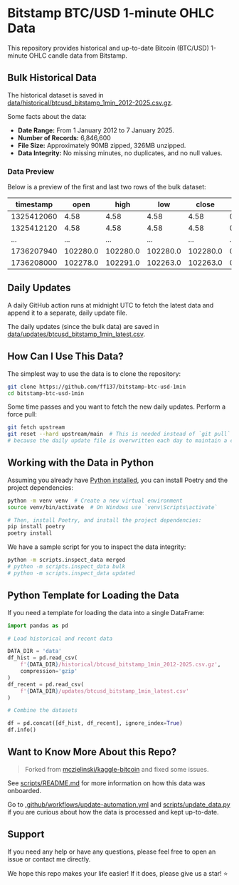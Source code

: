 # Bitstamp BTC/USD 1-minute OHLC Data

This repository provides historical and up-to-date Bitcoin (BTC/USD) 1-minute OHLC candle data from Bitstamp.

## Bulk Historical Data

The historical dataset is saved in [data/historical/btcusd_bitstamp_1min_2012-2025.csv.gz](data/historical/btcusd_bitstamp_1min_2012-2025.csv.gz).

Some facts about the data:

- **Date Range:** From 1 January 2012 to 7 January 2025.
- **Number of Records:** 6,846,600
- **File Size:** Approximately 90MB zipped, 326MB unzipped.
- **Data Integrity:** No missing minutes, no duplicates, and no null values.

### Data Preview

Below is a preview of the first and last two rows of the bulk dataset:

| timestamp  | open     | high     | low      | close    | volume   |
| ---------- | -------- | -------- | -------- | -------- | -------- |
| 1325412060 | 4.58     | 4.58     | 4.58     | 4.58     | 0.0      |
| 1325412120 | 4.58     | 4.58     | 4.58     | 4.58     | 0.0      |
| ...        | ...      | ...      | ...      | ...      | ...      |
| 1736207940 | 102280.0 | 102280.0 | 102280.0 | 102280.0 | 0.007554 |
| 1736208000 | 102278.0 | 102291.0 | 102263.0 | 102263.0 | 0.523107 |

## Daily Updates

A daily GitHub action runs at midnight UTC to fetch the latest data and append it to a separate, daily update file.

The daily updates (since the bulk data) are saved in [data/updates/btcusd_bitstamp_1min_latest.csv](data/updates/btcusd_bitstamp_1min_latest.csv).

## How Can I Use This Data?

The simplest way to use the data is to clone the repository:

```bash
git clone https://github.com/ff137/bitstamp-btc-usd-1min
cd bitstamp-btc-usd-1min
```

Some time passes and you want to fetch the new daily updates. Perform a force pull:

```bash
git fetch upstream
git reset --hard upstream/main  # This is needed instead of `git pull`
# because the daily update file is overwritten each day to maintain a clean git history:
```

## Working with the Data in Python

Assuming you already have [Python installed](https://www.python.org/downloads/release/python-3129/),
you can install Poetry and the project dependencies:

```bash
python -m venv venv  # Create a new virtual environment
source venv/bin/activate  # On Windows use `venv\Scripts\activate`

# Then, install Poetry, and install the project dependencies:
pip install poetry
poetry install
```

We have a sample script for you to inspect the data integrity:

```bash
python -m scripts.inspect_data merged
# python -m scripts.inspect_data bulk
# python -m scripts.inspect_data updated
```

## Python Template for Loading the Data

If you need a template for loading the data into a single DataFrame:

```python
import pandas as pd

# Load historical and recent data

DATA_DIR = 'data'
df_hist = pd.read_csv(
    f'{DATA_DIR}/historical/btcusd_bitstamp_1min_2012-2025.csv.gz',
    compression='gzip'
)
df_recent = pd.read_csv(
    f'{DATA_DIR}/updates/btcusd_bitstamp_1min_latest.csv'
)

# Combine the datasets

df = pd.concat([df_hist, df_recent], ignore_index=True)
df.info()
```

## Want to Know More About this Repo?

> Forked from [mczielinski/kaggle-bitcoin](https://github.com/mczielinski/kaggle-bitcoin) and fixed some issues.

See [scripts/README.md](scripts/README.md) for more information on how this data was onboarded.

Go to
[.github/workflows/update-automation.yml](.github/workflows/update-automation.yml) and
[scripts/update_data.py](scripts/update_data.py) if you are curious about how the data is processed and kept up-to-date.

## Support

If you need any help or have any questions, please feel free to open an issue or contact me directly.

We hope this repo makes your life easier! If it does, please give us a star! ⭐
